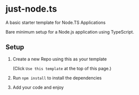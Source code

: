# just-node.ts
A basic starter template for Node.TS Applications

Bare minimum setup for a Node.js application using TypeScript.


## Setup

1. Create a new Repo using this as your template

   (Click `Use this template` at the top of this page.)

2. Run `npm install` to install the dependencies
3. Add your code and enjoy
